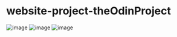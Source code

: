 # website-project-theOdinProject


![image](https://user-images.githubusercontent.com/94111069/173222416-09ea36b7-43ab-4c52-8c1a-367e5610c44f.png)
![image](https://user-images.githubusercontent.com/94111069/173222442-8729335d-5941-4195-9bcb-2d87f4678b97.png)
![image](https://user-images.githubusercontent.com/94111069/173222453-e72b9b4e-1d98-4ae4-a149-e47add24ac9c.png)
